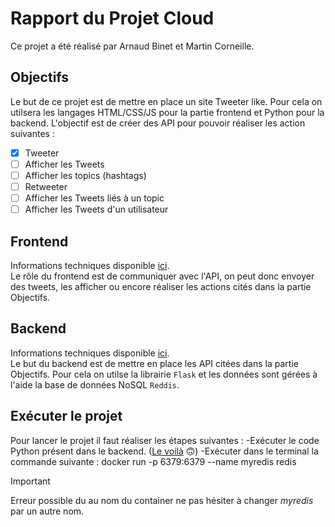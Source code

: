 # Rapport du Projet Cloud
Ce projet a été réalisé par Arnaud Binet et Martin Corneille.  

## Objectifs
Le but de ce projet est de mettre en place un site Tweeter like. Pour cela on utilsera les langages HTML/CSS/JS pour la partie frontend et Python pour la backend. 
L'objectif est de créer des API pour pouvoir réaliser les action suivantes :
- [X] Tweeter
- [ ] Afficher les Tweets
- [ ] Afficher les topics (hashtags)
- [ ] Retweeter
- [ ] Afficher les Tweets liés à un topic
- [ ] Afficher les Tweets d'un utilisateur

## Frontend
Informations techniques disponible [ici](\frontend\README.md).  
Le rôle du frontend est de communiquer avec l'API, on peut donc envoyer des tweets, les afficher ou encore réaliser les actions cités dans la partie Objectifs.

## Backend
Informations techniques disponible [ici](\backend\README.md).  
Le but du backend est de mettre en place les API citées dans la partie Objectifs. Pour cela on utilse la librairie `Flask` et les données sont gérées à l'aide la base de données NoSQL `Reddis`.

## Exécuter le projet
Pour lancer le projet il faut réaliser les étapes suivantes : 
-Exécuter le code Python présent dans le backend. ([Le voilà](\backend\app.py) :upside_down_face:)
-Exécuter dans le terminal la commande suivante : docker run -p 6379:6379 --name myredis redis
>[!IMPORTANT]
>Erreur possible du au nom du container ne pas hésiter à changer *myredis* par un autre nom. 
